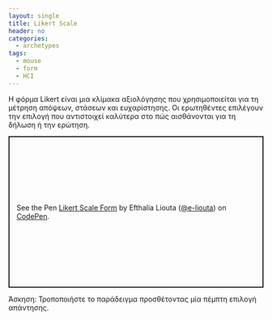 ```yaml
---
layout: single
title: Likert Scale
header: no
categories:
  - archetypes
tags:
  - mouse
  - form
  - HCI
---
```


Η φόρμα Likert είναι μια κλίμακα αξιολόγησης που χρησιμοποιείται για τη μέτρηση απόψεων, στάσεων και ευχαρίστησης. Οι ερωτηθέντες επιλέγουν την επιλογή που αντιστοιχεί καλύτερα στο πώς αισθάνονται για τη δήλωση ή την ερώτηση.

<p class="codepen" data-height="300" data-theme-id="dark" data-default-tab="html,result" data-slug-hash="VwBwboJ" data-editable="true" data-user="e-liouta" style="height: 300px; box-sizing: border-box; display: flex; align-items: center; justify-content: center; border: 2px solid; margin: 1em 0; padding: 1em;">
  <span>See the Pen <a href="https://codepen.io/e-liouta/pen/VwBwboJ">
  Likert Scale Form</a> by Efthalia Liouta (<a href="https://codepen.io/e-liouta">@e-liouta</a>)
  on <a href="https://codepen.io">CodePen</a>.</span>
</p>
<script async src="https://cpwebassets.codepen.io/assets/embed/ei.js"></script>

Άσκηση: Τροποποιήστε το παράδειγμα προσθέτοντας μία πέμπτη επιλογή απάντησης.
